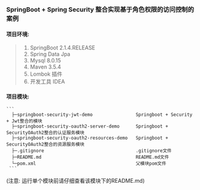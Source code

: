 ### SpringBoot + Spring Security 整合实现基于角色权限的访问控制的案例

#### 项目环境:

   >1. SpringBoot 2.1.4.RELEASE
   >2. Spring Data Jpa
   >3. Mysql 8.0.15
   >4. Maven 3.5.4
   >5. Lombok 插件
   >6. 开发工具 IDEA

#### 项目模块:
    ```
      ├─springboot-security-jwt-demo                Springboot + Security + Jwt整合的模块
      ├─springboot-security-oauth2-server-demo      Springboot + SecurityOAuth2整合的认证服务模块
      ├─springboot-security-oauth2-resources-demo   Springboot + SecurityOAuth2整合的资源服务模块
      ├─.gitignore                                  .gitignore文件
      ├─README.md                                   README.md文件
      └─pom.xml                                     父模块pom文件
     ```
     
  (注意: 运行单个模块前请仔细查看该模块下的README.md)
   
